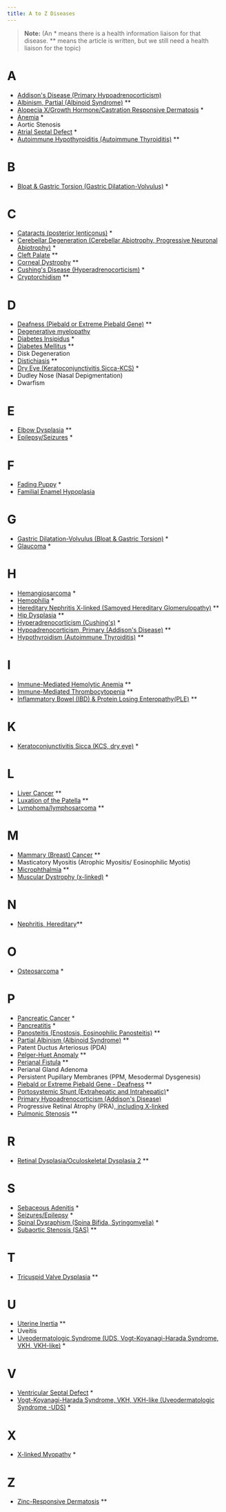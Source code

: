 ```yaml
---
title: A to Z Diseases
---
```

> **Note:** (An \* means there is a health information liaison for that disease.
> \** means the article is written, but we still need a health liaison
> for the topic)

# A

* [Addison's Disease (Primary Hypoadrenocorticism)](/diseases/addison-s-disease) 
* [Albinism, Partial (Albinoid Syndrome)](/diseases/partial-albinism) \*\*
* [Alopecia X/Growth Hormone/Castration Responsive Dermatosis](/diseases/alopecia-x) *
* [Anemia](/diseases/anemia) *
* Aortic Stenosis
* [Atrial Septal Defect](/diseases/atrial-septal-defect-1) *
* [Autoimmune Hypothyroiditis (Autoimmune Thyroiditis)](/diseases/hypothyroidism-autoimmune-hypothyroiditis) \*\*

# B

* [Bloat & Gastric Torsion (Gastric Dilatation-Volvulus)](/diseases/bloat) *

# C

* [Cataracts (posterior lenticonus)](/diseases/cataracts-posterior-lenticonus) *
* [Cerebellar Degeneration (Cerebellar Abiotrophy, Progressive Neuronal Abiotrophy)](/diseases/cerebellar-degeneration-cerebeller-abiotrophies) *
* [Cleft Palate](/diseases/cleft-palate) \*\*
* [Corneal Dystrophy](/diseases/corneal-dystrophy) \*\*
* [Cushing's Disease (Hyperadrenocorticism)](/diseases/cushing-s-disease) *
* [Cryptorchidism](/diseases/cryptorchidism) \*\*

# D

* [Deafness (Piebald or Extreme Piebald Gene)](/diseases/piebald-or-extreme-piebald-gene-2013-deafness) \*\*
* [Degenerative myelopathy](https://www.samoyedhealthfoundation.org/diseases/genetic-disorders/)
* [Diabetes Insipidus](/diseases/diabetes-insipidus) *
* [Diabetes Mellitus](/diseases/diabetes-mellitus) \*\*
* Disk Degeneration
* [Distichiasis](/diseases/distichiasis) \*\*
* [Dry Eye (Keratoconjunctivitis Sicca-KCS)](/diseases/keratoconjunctivitis-sicca-kcs-or-dry-eye) *
* Dudley Nose (Nasal Depigmentation)
* Dwarfism

# E

* [Elbow Dysplasia](/diseases/elbow-dysplasia) \*\*
* [Epilepsy/Seizures](/diseases/seizures-epilepsy) *

# F

* [Fading Puppy](/diseases/fading-puppy-syndrome) *
* [Familial Enamel Hypoplasia](https://www.samoyedhealthfoundation.org/diseases/genetic-disorders/)

# G

* [Gastric Dilatation-Volvulus (Bloat & Gastric Torsion)](/diseases/bloat) *
* [Glaucoma](/diseases/glaucoma) *

# H

* [Hemangiosarcoma](/diseases/hemangiosarcoma) *
* [Hemophilia](/diseases/hemophilia) *
* [Hereditary Nephritis X-linked (Samoyed Hereditary Glomerulopathy)](/diseases/hereditary-nephritis) \*\*
* [Hip Dysplasia](/diseases/hip-dysplasia-hd) \*\*
* [Hyperadrenocorticism (Cushing's)](/diseases/cushing-s-disease) *
* [Hypoadrenocorticism, Primary (Addison's Disease)](/diseases/addison-s-disease) \*\*
* [Hypothyroidism (Autoimmune Thyroiditis)](/diseases/hypothyroidism-autoimmune-hypothyroiditis) \*\*

# I

* [Immune-Mediated Hemolytic Anemia](/diseases/immune-mediated-hemolytic-anemia) \*\*
* [Immune-Mediated Thrombocytopenia](/diseases/immune-mediated-thrombocytopenia) \*\*
* [Inflammatory Bowel (IBD) & Protein Losing Enteropathy(PLE)](/diseases/inflammatory-bowel-ibd) \*\*

# K

* [Keratoconjunctivitis Sicca (KCS, dry eye)](/diseases/keratoconjunctivitis-sicca-kcs-or-dry-eye) *

# L

* [Liver Cancer](/diseases/liver-cancer) \*\*
* [Luxation of the Patella](/diseases/luxating-patella) \*\*
* [Lymphoma/lymphosarcoma](/diseases/lymphosarcoma-lymphoma) \*\*

# M

* [Mammary (Breast) Cancer](/diseases/mammary-cancer-1) \*\*
* Masticatory Myositis (Atrophic Myositis/ Eosinophilic Myotis)
* [Microphthalmia](/diseases/microphthalmia) \*\*
* [Muscular Dystrophy (x-linked)](/diseases/x-linked-muscular-dystrophy) *

# N

* [Nephritis, Hereditary](https://www.samoyedhealthfoundation.org/diseases/hereditary-nephritis/)\*\*

# O

* [Osteosarcoma](/diseases/osteosarcoma) *

# P

* [Pancreatic Cancer](/diseases/pancreatic-cancer) *
* [Pancreatitis](/diseases/pancreatitis) *
* [Panosteitis (Enostosis, Eosinophilic Panosteitis)](/diseases/panosteitis) \*\*
* [Partial Albinism (Albinoid Syndrome)](/diseases/partial-albinism) \*\*
* Patent Ductus Arteriosus (PDA)
* [Pelger-Huet Anomaly](/diseases/pelger-huet-anomaly) \*\*
* [Perianal Fistula](/diseases/perianal-fistulas-anal-furunculosis) \*\*
* Perianal Gland Adenoma
* Persistent Pupillary Membranes (PPM, Mesodermal Dysgenesis)
* [Piebald or Extreme Piebald Gene - Deafness](/diseases/piebald-or-extreme-piebald-gene-2013-deafness) \*\*
* [Portosystemic Shunt (Extrahepatic and Intrahepatic)](https://www.samoyedhealthfoundation.org/diseases/portosystemic-shunts-intrahepatic-and-extrahepatic-liver-shunts/)*
* [Primary Hypoadrenocorticism (Addison's Disease)](/diseases/addison-s-disease)
* Progressive Retinal Atrophy (PRA),[ including X-linked](https://www.samoyedhealthfoundation.org/diseases/genetic-disorders/)
* [Pulmonic Stenosis](/diseases/pulmonic-stenosis) \*\*

# R

* [Retinal Dysplasia/Oculoskeletal Dysplasia 2](https://www.samoyedhealthfoundation.org/diseases/retinal-dysplasia-folds/) \*\*

# S

* [Sebaceous Adenitis](/diseases/sebaceous-adenitis-sa) *
* [Seizures/Epilepsy](/diseases/seizures-epilepsy) *
* [Spinal Dysraphism (Spina Bifida, Syringomyelia)](/diseases/spinal-dysraphism) *
* [Subaortic Stenosis (SAS)](/diseases/subaortic-stenosis) \*\*

# T

* [Tricuspid Valve Dysplasia](/diseases/tricuspid-valve-dysplasia) \*\*

# U

* [Uterine Inertia](/diseases/uterine-inertia) \*\*
* Uveitis
* [Uveodermatologic Syndrome (UDS, Vogt-Koyanagi-Harada Syndrome, VKH, VKH-like)](/diseases/uveodermatologic-syndrome-uds) *

# V

* [Ventricular Septal Defect](/diseases/ventricular-septal-defect) *
* [Vogt-Koyanagi-Harada Syndrome, VKH, VKH-like (Uveodermatologic Syndrome -UDS)](/diseases/uveodermatologic-syndrome-uds) *

# X

* [X-linked Myopathy](/diseases/x-linked-myopathy) *

# Z

* [Zinc-Responsive Dermatosis](/diseases/zinc-responsive-dermatosis) \*\*